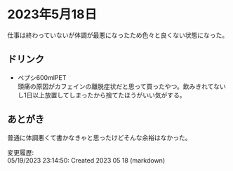 # 2023年5月18日

仕事は終わっていないが体調が最悪になったため色々と良くない状態になった。

## ドリンク

- ペプシ600mlPET  
頭痛の原因がカフェインの離脱症状だと思って買ったやつ。飲みきれてないし1日以上放置してしまったから捨てたほうがいい気がする。

## あとがき

普通に体調悪くて書かなきゃと思ったけどそんな余裕はなかった。

変更履歴:  
05/19/2023 23:14:50: Created 2023 05 18 (markdown)  
